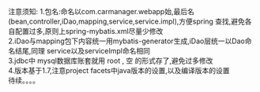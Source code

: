 注意须知:
1.包名:命名以com.carmanager.webapp始,最后名(bean,controller,iDao,mapping,service,service.impl),方便spring
    查找,避免各自配置过多,原则上spring-mybatis.xml尽量少修改<br>
2.iDao与mapping包下内容统一用mybatis-generator生成,iDao层统一以Dao命名结尾,同理 service以及serviceImpl命名相同<br>
3.jdbc中 mysql数据库账套就用 root , 空 的形式存了,避免过多修改<br>
4.版本基于1.7,注意project facets中java版本的设置,以及编译版本的设置<br>
                         待续。。。。
